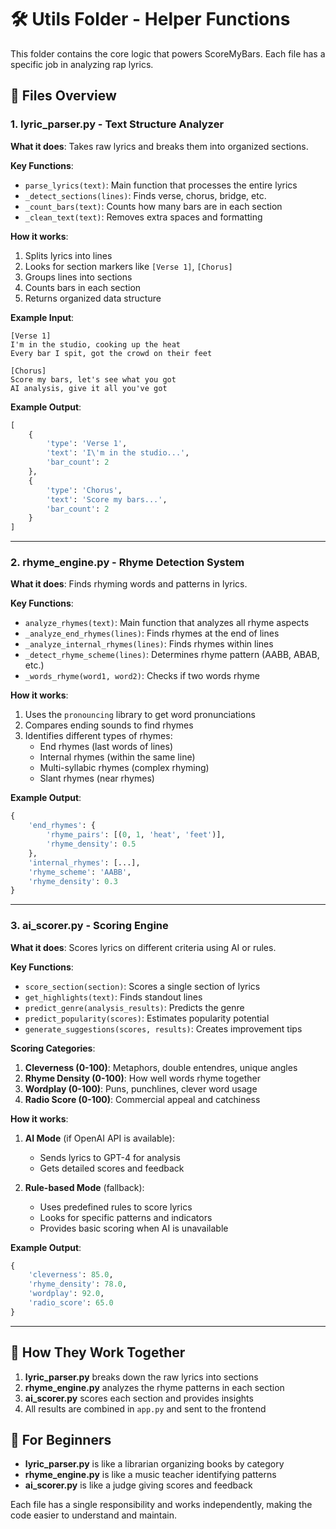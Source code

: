 # 🛠️ Utils Folder - Helper Functions

This folder contains the core logic that powers ScoreMyBars. Each file has a specific job in analyzing rap lyrics.

## 📁 Files Overview

### 1. **lyric_parser.py** - Text Structure Analyzer
**What it does**: Takes raw lyrics and breaks them into organized sections.

**Key Functions**:
- `parse_lyrics(text)`: Main function that processes the entire lyrics
- `_detect_sections(lines)`: Finds verse, chorus, bridge, etc.
- `_count_bars(text)`: Counts how many bars are in each section
- `_clean_text(text)`: Removes extra spaces and formatting

**How it works**:
1. Splits lyrics into lines
2. Looks for section markers like `[Verse 1]`, `[Chorus]`
3. Groups lines into sections
4. Counts bars in each section
5. Returns organized data structure

**Example Input**:
```
[Verse 1]
I'm in the studio, cooking up the heat
Every bar I spit, got the crowd on their feet

[Chorus]
Score my bars, let's see what you got
AI analysis, give it all you've got
```

**Example Output**:
```python
[
    {
        'type': 'Verse 1',
        'text': 'I\'m in the studio...',
        'bar_count': 2
    },
    {
        'type': 'Chorus', 
        'text': 'Score my bars...',
        'bar_count': 2
    }
]
```

---

### 2. **rhyme_engine.py** - Rhyme Detection System
**What it does**: Finds rhyming words and patterns in lyrics.

**Key Functions**:
- `analyze_rhymes(text)`: Main function that analyzes all rhyme aspects
- `_analyze_end_rhymes(lines)`: Finds rhymes at the end of lines
- `_analyze_internal_rhymes(lines)`: Finds rhymes within lines
- `_detect_rhyme_scheme(lines)`: Determines rhyme pattern (AABB, ABAB, etc.)
- `_words_rhyme(word1, word2)`: Checks if two words rhyme

**How it works**:
1. Uses the `pronouncing` library to get word pronunciations
2. Compares ending sounds to find rhymes
3. Identifies different types of rhymes:
   - End rhymes (last words of lines)
   - Internal rhymes (within the same line)
   - Multi-syllabic rhymes (complex rhyming)
   - Slant rhymes (near rhymes)

**Example Output**:
```python
{
    'end_rhymes': {
        'rhyme_pairs': [(0, 1, 'heat', 'feet')],
        'rhyme_density': 0.5
    },
    'internal_rhymes': [...],
    'rhyme_scheme': 'AABB',
    'rhyme_density': 0.3
}
```

---

### 3. **ai_scorer.py** - Scoring Engine
**What it does**: Scores lyrics on different criteria using AI or rules.

**Key Functions**:
- `score_section(section)`: Scores a single section of lyrics
- `get_highlights(text)`: Finds standout lines
- `predict_genre(analysis_results)`: Predicts the genre
- `predict_popularity(scores)`: Estimates popularity potential
- `generate_suggestions(scores, results)`: Creates improvement tips

**Scoring Categories**:
1. **Cleverness (0-100)**: Metaphors, double entendres, unique angles
2. **Rhyme Density (0-100)**: How well words rhyme together
3. **Wordplay (0-100)**: Puns, punchlines, clever word usage
4. **Radio Score (0-100)**: Commercial appeal and catchiness

**How it works**:
1. **AI Mode** (if OpenAI API is available):
   - Sends lyrics to GPT-4 for analysis
   - Gets detailed scores and feedback
   
2. **Rule-based Mode** (fallback):
   - Uses predefined rules to score lyrics
   - Looks for specific patterns and indicators
   - Provides basic scoring when AI is unavailable

**Example Output**:
```python
{
    'cleverness': 85.0,
    'rhyme_density': 78.0,
    'wordplay': 92.0,
    'radio_score': 65.0
}
```

---

## 🔄 How They Work Together

1. **lyric_parser.py** breaks down the raw lyrics into sections
2. **rhyme_engine.py** analyzes the rhyme patterns in each section
3. **ai_scorer.py** scores each section and provides insights
4. All results are combined in `app.py` and sent to the frontend

## 🎯 For Beginners

- **lyric_parser.py** is like a librarian organizing books by category
- **rhyme_engine.py** is like a music teacher identifying patterns
- **ai_scorer.py** is like a judge giving scores and feedback

Each file has a single responsibility and works independently, making the code easier to understand and maintain. 